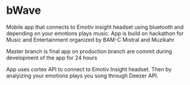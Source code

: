 # bWave
Mobile app  that connects to Emotiv insight headset using bluetooth and depending on your emotions plays music. App is build on hackathon for Music and Entertainment organized by BAM-C Mistral  and Muzikahr

Master branch is final app on production branch are commit during development of the app for 24 hours

App uses cortex API to connect to Emotiv Insight headset. Then by analyizing your emotions plays you song through Deezer API.

